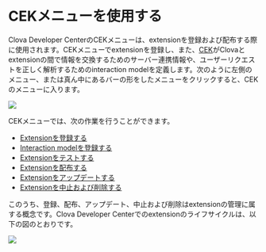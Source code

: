 # CEKメニューを使用する
Clova Developer CenterのCEKメニューは、extensionを登録および配布する際に使用されます。CEKメニューでextensionを登録し、また、[CEK](/CEK/CEK_Overview.md#WhatisCEK)がClovaとextensionの間で情報を交換するためのサーバー連携情報や、ユーザーリクエストを正しく解析するためのinteraction modelを定義します。次のように左側のメニュー、または真ん中にあるバーの形をしたメニューをクリックすると、CEKのメニューに入ります。

![](/DevConsole/Resources/Images/DevConsole-Entering_CEK_Menu.png)

CEKメニューでは、次の作業を行うことができます。

* [Extensionを登録する](/DevConsole/Guides/CEK/Register_Extension.md)
* [Interaction modelを登録する](/DevConsole/Guides/CEK/Register_Interaction_Model.md)
* [Extensionをテストする](/DevConsole/Guides/CEK/Test_Extension.md)
* [Extensionを配布する](/DevConsole/Guides/CEK/Deploy_Extension.md)
* [Extensionをアップデートする](/DevConsole/Guides/CEK/Update_Extension.md)
* [Extensionを中止および削除する](/DevConsole/Guides/CEK/Remove_Extension.md)

このうち、登録、配布、アップデート、中止および削除はextensionの管理に属する概念です。Clova Developer Centerでのextensionのライフサイクルは、以下の図のとおりです。

![](/DevConsole/Resources/Images/DevConsole-Extension_LifeCycle.png)
